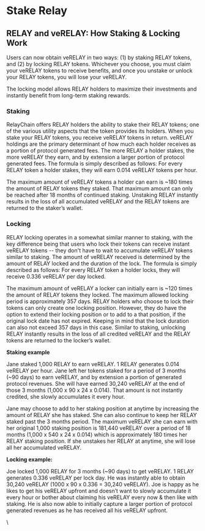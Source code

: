# Stake Relay

## RELAY and veRELAY: How Staking & Locking Work

Users can now obtain veRELAY in two ways: (1) by staking RELAY tokens, and (2) by locking RELAY tokens. Whichever you choose, you must claim your veRELAY tokens to receive benefits, and once you unstake or unlock your RELAY tokens, you will lose your veRELAY.

The locking model allows RELAY holders to maximize their investments and instantly benefit from long-term staking rewards.

### Staking

RelayChain offers RELAY holders the ability to stake their RELAY tokens; one of the various utility aspects that the token provides its holders. When you stake your RELAY tokens, you receive veRELAY tokens in return. veRELAY holdings are the primary determinant of how much each holder receives as a portion of protocol generated fees. The more RELAY a holder stakes, the more veRELAY they earn, and by extension a larger portion of protocol generated fees. The formula is simply described as follows: For every RELAY token a holder stakes, they will earn 0.014 veRELAY tokens per hour.

The maximum amount of veRELAY tokens a holder can earn is \~180 times the amount of RELAY tokens they staked. That maximum amount can only be reached after 18 months of continued staking. Unstaking RELAY instantly results in the loss of all accumulated veRELAY and the RELAY tokens are returned to the staker’s wallet.

### Locking

RELAY locking operates in a somewhat similar manner to staking, with the key difference being that users who lock their tokens can receive instant veRELAY tokens -- they don't have to wait to accumulate veRELAY tokens similar to staking. The amount of veRELAY received is determined by the amount of RELAY locked and the duration of the lock. The formula is simply described as follows: For every RELAY token a holder locks, they will receive 0.336 veRELAY per day locked.

The maximum amount of veRELAY a locker can initially earn is \~120 times the amount of RELAY tokens they locked. The maximum allowed locking period is approximately 357 days. RELAY holders who choose to lock their tokens can only create one locking position. However, they do have the option to extend their locking position or to add to a that position, if the original lock date has not expired. Keeping in mind that the lock duration can also not exceed 357 days in this case. Similar to staking, unlocking RELAY instantly results in the loss of all credited veRELAY and the RELAY tokens are returned to the locker’s wallet.

**Staking example**

Jane staked 1,000 RELAY to earn veRELAY. 1 RELAY generates 0.014 veRELAY per hour. Jane left her tokens staked for a period of 3 months (\~90 days) to earn veRELAY, and by extension a portion of generated protocol revenues. She will have earned 30,240 veRELAY at the end of those 3 months (1,000 x 90 x 24 x 0.014). That amount is not instantly credited, she slowly accumulates it every hour.

Jane may choose to add to her staking position at anytime by increasing the amount of RELAY she has staked. She can also continue to keep her RELAY staked past the 3 months period. The maximum veRELAY she can earn with her original 1,000 staking position is 181,440 veRELAY over a period of 18 months (1,000 x 540 x 24 x 0.014) which is approximately 180 times her RELAY staking position. If she unstakes her RELAY at anytime, she will lose all her accumulated veRELAY.

**Locking example:**

Joe locked 1,000 RELAY for 3 months (\~90 days) to get veRELAY. 1 RELAY generates 0.336 veRELAY per lock day. He was instantly able to obtain 30,240 veRELAY (1000 x 90 x 0.336 = 30,240 veRELAY). Joe is happy as he likes to get his veRELAY upfront and doesn’t want to slowly accumulate it every hour or bother about claiming his veRELAY every now & then like with staking. He is also now able to initially capture a larger portion of protocol generated revenues as he has received all his veRELAY upfront.

\
